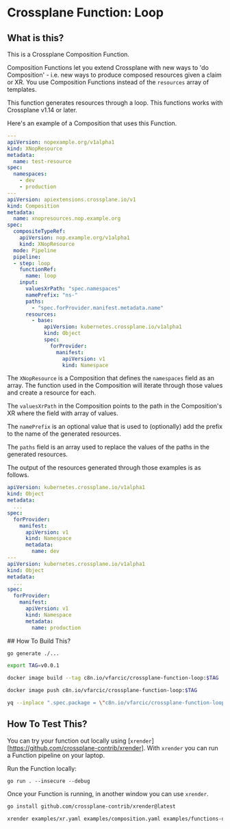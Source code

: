 # Crossplane Function: Loop

## What is this?

This is a Crossplane Composition Function.

Composition Functions let you extend Crossplane with new ways to 'do
Composition' - i.e. new ways to produce composed resources given a claim or XR.
You use Composition Functions instead of the `resources` array of templates.

This function generates resources through a loop.
This functions works with Crossplane v1.14 or later.

Here's an example of a Composition that uses this Function.

```yaml
---
apiVersion: nopexample.org/v1alpha1
kind: XNopResource
metadata:
  name: test-resource
spec:
  namespaces:
    - dev
    - production
---
apiVersion: apiextensions.crossplane.io/v1
kind: Composition
metadata:
  name: xnopresources.nop.example.org
spec:
  compositeTypeRef:
    apiVersion: nop.example.org/v1alpha1
    kind: XNopResource
  mode: Pipeline
  pipeline:
  - step: loop
    functionRef:
      name: loop
    input:
      valuesXrPath: "spec.namespaces"
      namePrefix: "ns-"
      paths:
        - "spec.forProvider.manifest.metadata.name"
      resources:
        - base:
            apiVersion: kubernetes.crossplane.io/v1alpha1
            kind: Object
            spec:
              forProvider:
                manifest:
                  apiVersion: v1
                  kind: Namespace
```

The `XNopResource` is a Composition that defines the `namespaces` field as an array.
The function used in the Composition will iterate through those values and create a resource for each.

The `valuesXrPath` in the Composition points to the path in the Composition's XR where the field with array of values.

The `namePrefix` is an optional value that is used to (optionally) add the prefix to the name of the generated resources.

The `paths` field is an array used to replace the values of the paths in the generated resources.

The output of the resources generated through those examples is as follows.

```yaml
apiVersion: kubernetes.crossplane.io/v1alpha1
kind: Object
metadata:
  ...
spec:
  forProvider:
    manifest:
      apiVersion: v1
      kind: Namespace
      metadata:
        name: dev
---
apiVersion: kubernetes.crossplane.io/v1alpha1
kind: Object
metadata:
  ...
spec:
  forProvider:
    manifest:
      apiVersion: v1
      kind: Namespace
      metadata:
        name: production
```

## How To Build This?

```bash
go generate ./...

export TAG=v0.0.1

docker image build --tag c8n.io/vfarcic/crossplane-function-loop:$TAG .

docker image push c8n.io/vfarcic/crossplane-function-loop:$TAG

yq --inplace ".spec.package = \"c8n.io/vfarcic/crossplane-function-loop:$TAG\"" examples/functions.yaml
```

## How To Test This?

You can try your function out locally using [`xrender`][https://github.com/crossplane-contrib/xrender]. With `xrender`
you can run a Function pipeline on your laptop.

Run the Function locally:

```shell
go run . --insecure --debug
```

Once your Function is running, in another window you can use `xrender`.

```bash
go install github.com/crossplane-contrib/xrender@latest

xrender examples/xr.yaml examples/composition.yaml examples/functions-dev.yaml
```
